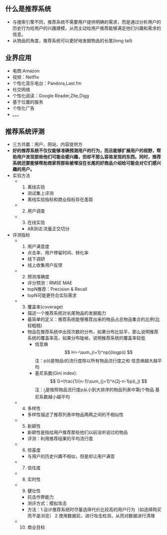 ## 什么是推荐系统
- 与搜索引擎不同，推荐系统不需要用户提供明确的需求，而是通过分析用户的历史行为给用户的兴趣建模，从而主动给用户推荐能够满足他们兴趣和需求的信息。
- 从物品的角度，推荐系统可以更好地发掘物品的长尾(long tail)

## 业界应用
- 电商:Amazon
- 视频：Netflix
- 个性化音乐电台：Pandora,Last.fm
- 社交网络
- 个性化阅读：Google Reader,Zite,Digg
- 基于位置的服务
- 个性化广告
- 。。。

## 推荐系统评测
- 三方共赢：用户、网站、内容提供方
- **好的推荐系统不仅仅能够准确预测用户的行为，而且能够扩展用户的视野，帮助用户发现那些他们可能会感兴趣，但却不那么容易发现的东西。同时，推荐系统还要能够帮助商家将那些被埋没在长尾的好商品介绍给可能会对它们感兴趣的用户。**
- 实验方法
    - 1. 离线实验
        - 测试集上评测
        - 离线实验指标和商业指标存在差距
    - 2. 用户调查
    - 3. 在线实验
        - AB测试:流量正交切分
- 评测指标
    - 1. 用户满意度
        - 点击率、用户停留时间、转化率
        - 线下调研
        - 线上收集用户反馈

    - 2. 预测准确度
        - 评分预测：RMSE MAE
        - topN推荐：Precision & Recall
        - topN可能更符合实际需求

    - 3. 覆盖率(coverage)
        - 描述一个推荐系统对长尾物品的发掘能力
        - 最简单的定义：推荐系统能够推荐出来的物品占总物品集合的比例(比较粗糙)
        - 物品在推荐系统中出现次数的分布，如果分布比较平，那么说明推荐系统的覆盖率高，如果分布陡峭，说明推荐系统的覆盖率较低
            - 信息熵
            $$ H=-\sum_{i=1}^np(i)logp(i) $$
            注：p(i)是物品i的流行度除以所有物品流行度之和
            信息熵越大越平均
            - 基尼系数(Gini index):
            $$ G=\frac{1}{n-1}\sum_{j=1}^n(2j-n-1)p(i_j) $$
            注：$i_j$是按照物品流行度p从小到大排序的物品列表中第j个物品
            基尼系数越小越平均

    - 4. 多样性
        - 多样性描述了推荐列表中物品两两之间的不相似性
    - 5. 新颖性
        - 新颖性是指给用户推荐那些他们以前没听说过的物品
        - 评测：利用推荐结果的平均流行度

    - 6. 惊喜度
        - 与用户的历史兴趣不相似，但是却让用户满意

    - 7. 信任度
    - 8. 实时性
    - 9. 健壮性
        - 抗击作弊能力
        - 测评方式：模拟攻击
        - 方法：1.设计推荐系统时尽量选择代价比较高的用户行为（如选择购买而不是浏览）
               2.使用数据前，进行攻击检测，从而对数据进行清理
    - 10. 商业目标

